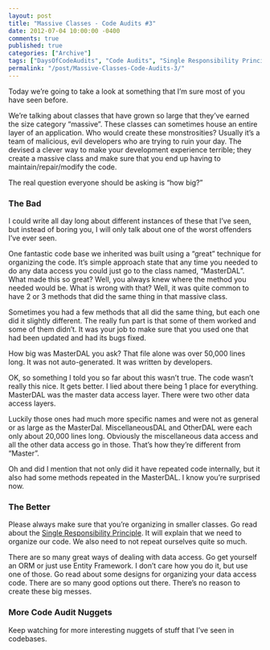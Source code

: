 ```yaml
---
layout: post
title: "Massive Classes - Code Audits #3"
date: 2012-07-04 10:00:00 -0400
comments: true
published: true
categories: ["Archive"]
tags: ["DaysOfCodeAudits", "Code Audits", "Single Responsibility Principle"]
permalink: "/post/Massive-Classes-Code-Audits-3/"
---
```

<!-- more -->



<p>Today we’re going to take a look at something that I’m sure most of you have seen before. </p>  <p>We’re talking about classes that have grown so large that they’ve earned the size category “massive”. These classes can sometimes house an entire layer of an application. Who would create these monstrosities? Usually it’s a team of malicious, evil developers who are trying to ruin your day. The devised a clever way to make your development experience terrible; they create a massive class and make sure that you end up having to maintain/repair/modify the code.</p>  <p>The real question everyone should be asking is “how big?”</p>  <h3>The Bad</h3>  <p>I could write all day long about different instances of these that I’ve seen, but instead of boring you, I will only talk about one of the worst offenders I’ve ever seen.</p>  <p>One fantastic code base we inherited was built using a “great” technique for organizing the code. It’s simple approach state that any time you needed to do any data access you could just go to the class named, “MasterDAL”. What made this so great? Well, you always knew where the method you needed would be. What is wrong with that? Well, it was quite common to have 2 or 3 methods that did the same thing in that massive class.</p>  <p>Sometimes you had a few methods that all did the same thing, but each one did it slightly different. The really fun part is that some of them worked and some of them didn’t. It was your job to make sure that you used one that had been updated and had its bugs fixed.</p>  <p>How big was MasterDAL you ask? That file alone was over 50,000 lines long. It was not auto-generated. It was written by developers.</p>  <p>OK, so something I told you so far about this wasn’t true. The code wasn’t really this nice. It gets better. I lied about there being 1 place for everything. MasterDAL was the master data access layer. There were two other data access layers. </p>  <p>Luckily those ones had much more specific names and were not as general or as large as the MasterDal. MiscellaneousDAL and OtherDAL were each only about 20,000 lines long. Obviously the miscellaneous data access and all the other data access go in those. That’s how they’re different from “Master”.</p>  <p>Oh and did I mention that not only did it have repeated code internally, but it also had some methods repeated in the MasterDAL. I know you’re surprised now.</p>  <h3>The Better</h3>  <p>Please always make sure that you’re organizing in smaller classes. Go read about the <a href="http://en.wikipedia.org/wiki/Single_responsibility_principle" target="_blank">Single Responsibility Principle</a>. It will explain that we need to organize our code. We also need to not repeat ourselves quite so much.</p>  <p>There are so many great ways of dealing with data access. Go get yourself an ORM or just use Entity Framework. I don’t care how you do it, but use one of those. Go read about some designs for organizing your data access code. There are so many good options out there. There’s no reason to create these big messes. </p>  <h3>More Code Audit Nuggets</h3>  <p>Keep watching for more interesting nuggets of stuff that I’ve seen in codebases.</p>
